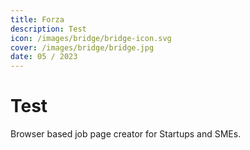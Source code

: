 ```yaml
---
title: Forza
description: Test
icon: /images/bridge/bridge-icon.svg
cover: /images/bridge/bridge.jpg
date: 05 / 2023
---
```


# Test

Browser based job page creator for Startups and SMEs.
